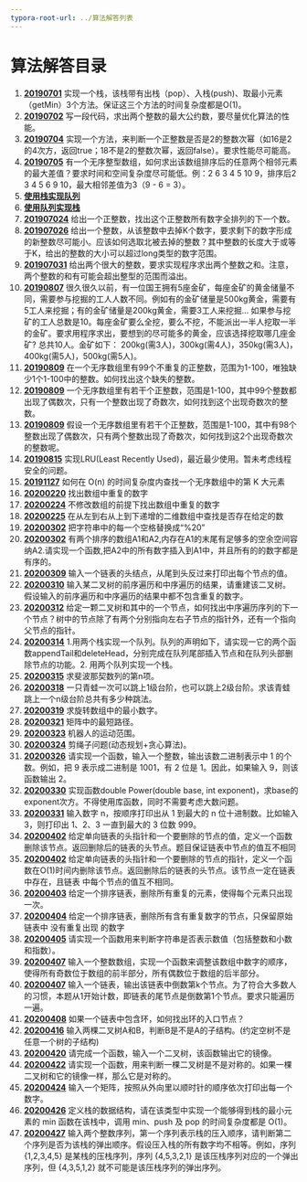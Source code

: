 ```yaml
---
typora-root-url: ../算法解答列表
---
```


#  算法解答目录

1. [**20190701**](https://github.com/mg459046365/DailySwiftAlgorithms/blob/master/DailySwiftAlgorithms/DailySwiftAlgorithms/算法解答列表/20190701.swift)  实现一个栈，该栈带有出栈（pop）、入栈(push)、取最小元素（getMin）3个方法。保证这三个方法的时间复杂度都是O(1)。
2. [**20190702**](https://github.com/mg459046365/DailySwiftAlgorithms/blob/master/DailySwiftAlgorithms/DailySwiftAlgorithms/算法解答列表/20190702.swift)  写一段代码，求出两个整数的最大公约数，要尽量优化算法的性能。
3. [**20190704**](https://github.com/mg459046365/DailySwiftAlgorithms/blob/master/DailySwiftAlgorithms/DailySwiftAlgorithms/算法解答列表/20190704.swift)  实现一个方法，来判断一个正整数是否是2的整数次幂（如16是2的4次方，返回true；18不是2的整数次幂，返回false）。要求性能尽可能高。
4. [**20190705**](https://github.com/mg459046365/DailySwiftAlgorithms/blob/master/DailySwiftAlgorithms/DailySwiftAlgorithms/算法解答列表/20190705.swift)  有一个无序整型数组，如何求出该数组排序后的任意两个相邻元素的最大差值？要求时间和空间复杂度尽可能低。例：2 6 3 4 5 10 9，排序后2 3 4 5 6 9 10，最大相邻差值为3（9 - 6 = 3）。
5. [**使用栈实现队列**](https://github.com/mg459046365/DailySwiftAlgorithms/blob/master/DailySwiftAlgorithms/DailySwiftAlgorithms/队列/StackByQueue.swift) 
6. [**使用队列实现栈**](https://github.com/mg459046365/DailySwiftAlgorithms/blob/master/DailySwiftAlgorithms/DailySwiftAlgorithms/队列/StackByQueue.swift) 
7. [**201907024**](https://github.com/mg459046365/DailySwiftAlgorithms/blob/master/DailySwiftAlgorithms/DailySwiftAlgorithms/算法解答列表/20190724.swift)  给出一个正整数，找出这个正整数所有数字全排列的下一个数。
8. [**201907026**](https://github.com/mg459046365/DailySwiftAlgorithms/blob/master/DailySwiftAlgorithms/DailySwiftAlgorithms/算法解答列表/20190726.swift)  给出一个整数，从该整数中去掉K个数字，要求剩下的数字形成的新整数尽可能小。应该如何选取北被去掉的整数？其中整数的长度大于或等于K，给出的整数的大小可以超过long类型的数字范围。
9. [**201907031**](https://github.com/mg459046365/DailySwiftAlgorithms/blob/master/DailySwiftAlgorithms/DailySwiftAlgorithms/算法解答列表/20190731.swift)  给出两个很大的整数，要求实现程序求出两个整数之和。注意，两个整数的和有可能会超出整型的范围而溢出。
10. [**20190807**](https://github.com/mg459046365/DailySwiftAlgorithms/blob/master/DailySwiftAlgorithms/DailySwiftAlgorithms/算法解答列表/20190807.swift)  很久很久以前，有一位国王拥有5座金矿，每座金矿的黄金储量不同，需要参与挖掘的工人人数不同。例如有的金矿储量是500kg黄金，需要有5工人来挖掘；有的金矿储量是200kg黄金，需要3工人来挖掘... 如果参与挖矿的工人总数是10。每座金矿要么全挖，要么不挖，不能派出一半人挖取一半的金矿。要求用程序求出，要想到的尽可能多的黄金，应该选择挖取哪几座金矿?  总共10人。金矿如下： 200kg(需3人)，300kg(需4人)，350kg(需3人)，400kg(需5人)，500kg(需5人)。
11. [**20190809**](https://github.com/mg459046365/DailySwiftAlgorithms/blob/master/DailySwiftAlgorithms/DailySwiftAlgorithms/算法解答列表/20190809.swift)  在一个无序数组里有99个不重复的正整数，范围为1-100，唯独缺少1个1-100中的整数。如何找出这个缺失的整数。
12. [**20190809**](https://github.com/mg459046365/DailySwiftAlgorithms/blob/master/DailySwiftAlgorithms/DailySwiftAlgorithms/算法解答列表/20190809.swift)  一个无序数组里有若干个正整数，范围是1-100，其中99个整数都出现了偶数次，只有一个整数出现了奇数次，如何找到这个出现奇数次的整数。
13. [**20190809**](https://github.com/mg459046365/DailySwiftAlgorithms/blob/master/DailySwiftAlgorithms/DailySwiftAlgorithms/算法解答列表/20190809.swift)  假设一个无序数组里有若干个正整数，范围是1-100，其中有98个整数出现了偶数次，只有两个整数出现了奇数次，如何找到这2个出现奇数次的整数呢。
14. [**20190815**](https://github.com/mg459046365/DailySwiftAlgorithms/blob/master/DailySwiftAlgorithms/DailySwiftAlgorithms/算法解答列表/20190815.swift)  实现LRU(Least Recently Used)，最近最少使用。暂未考虑线程安全的问题。
15. [**20191127**](https://github.com/mg459046365/DailySwiftAlgorithms/blob/master/DailySwiftAlgorithms/DailySwiftAlgorithms/算法解答列表/20191127.swift)  如何在 O(n) 的时间复杂度内查找一个无序数组中的第 K 大元素
16. [**20200220**](https://github.com/mg459046365/DailySwiftAlgorithms/blob/master/DailySwiftAlgorithms/DailySwiftAlgorithms/算法解答列表/20200220.swift)  找出数组中重复的数字
17. [**20200224**](https://github.com/mg459046365/DailySwiftAlgorithms/blob/master/DailySwiftAlgorithms/DailySwiftAlgorithms/算法解答列表/20200224.swift)  不修改数组的前提下找出数组中重复的数字
18. [**20200225**](https://github.com/mg459046365/DailySwiftAlgorithms/blob/master/DailySwiftAlgorithms/DailySwiftAlgorithms/算法解答列表/20200225.swift)  在从左到右从上到下递增的二维数组中查找是否存在给定的数
19. [**20200302**](https://github.com/mg459046365/DailySwiftAlgorithms/blob/master/DailySwiftAlgorithms/DailySwiftAlgorithms/算法解答列表/20200302.swift)  把字符串中的每一个空格替换成“%20”
20. [**20200302**](https://github.com/mg459046365/DailySwiftAlgorithms/blob/master/DailySwiftAlgorithms/DailySwiftAlgorithms/算法解答列表/20200302.swift)  有两个排序的数组A1和A2,内存在A1的末尾有足够多的空余空间容纳A2.请实现一个函数,把A2中的所有数字插入到A1中，并且所有的的数字都是有序的。
21. [**20200309**](https://github.com/mg459046365/DailySwiftAlgorithms/blob/master/DailySwiftAlgorithms/DailySwiftAlgorithms/算法解答列表/20200309.swift)  输入一个链表的头结点，从尾到头反过来打印出每个节点的值。
22. [**20200310**](https://github.com/mg459046365/DailySwiftAlgorithms/blob/master/DailySwiftAlgorithms/DailySwiftAlgorithms/算法解答列表/20200310.swift)  输入某二叉树的前序遍历和中序遍历的结果，请重建该二叉树。假设输入的前序遍历和中序遍历的结果中都不包含重复的数字。
23. [**20200312**](https://github.com/mg459046365/DailySwiftAlgorithms/blob/master/DailySwiftAlgorithms/DailySwiftAlgorithms/算法解答列表/20200312.swift)  给定一颗二叉树和其中的一个节点，如何找出中序遍历序列的下一个节点？树中的节点除了有两个分别指向左右子节点的指针外，还有一个指向父节点的指针。
24. [**20200314**](https://github.com/mg459046365/DailySwiftAlgorithms/blob/master/DailySwiftAlgorithms/DailySwiftAlgorithms/算法解答列表/20200314.swift)  1.用两个栈实现一个队列。队列的声明如下，请实现一它的两个函数appendTail和deleteHead，分别完成在队列尾部插入节点和在队列头部删除节点的功能。2. 用两个队列实现一个栈。
25. [**20200315**](https://github.com/mg459046365/DailySwiftAlgorithms/blob/master/DailySwiftAlgorithms/DailySwiftAlgorithms/算法解答列表/20200315.swift)  求斐波那契数列的第n项。
26. [**20200318**](https://github.com/mg459046365/DailySwiftAlgorithms/blob/master/DailySwiftAlgorithms/DailySwiftAlgorithms/算法解答列表/20200318.swift)  一只青蛙一次可以跳上1级台阶，也可以跳上2级台阶。求该青蛙跳上一个n级台阶总共有多少种跳法。
27. [**20200319**](https://github.com/mg459046365/DailySwiftAlgorithms/blob/master/DailySwiftAlgorithms/DailySwiftAlgorithms/算法解答列表/20200319.swift)  求旋转数组中的最小数字。
28. [**20200321**](https://github.com/mg459046365/DailySwiftAlgorithms/blob/master/DailySwiftAlgorithms/DailySwiftAlgorithms/算法解答列表/20200321.swift) 矩阵中的最短路径。
29. [**20200323**](https://github.com/mg459046365/DailySwiftAlgorithms/blob/master/DailySwiftAlgorithms/DailySwiftAlgorithms/算法解答列表/20200323.swift) 机器人的运动范围。
30. [**20200324**](https://github.com/mg459046365/DailySwiftAlgorithms/blob/master/DailySwiftAlgorithms/DailySwiftAlgorithms/算法解答列表/20200324.swift) 剪绳子问题(动态规划+贪心算法)。
31. [**20200326**](https://github.com/mg459046365/DailySwiftAlgorithms/blob/master/DailySwiftAlgorithms/DailySwiftAlgorithms/算法解答列表/20200326.swift) 请实现一个函数，输入一个整数，输出该数二进制表示中 1 的个数。例如，把 9 表示成二进制是 1001，有 2 位是 1。因此，如果输入 9，则该函数输出 2。
32. [**20200330**](https://github.com/mg459046365/DailySwiftAlgorithms/blob/master/DailySwiftAlgorithms/DailySwiftAlgorithms/算法解答列表/20200330.swift) 
       实现函数double Power(double base, int exponent)，求base的exponent次方。不得使用库函数，同时不需要考虑大数问题。
33. [**20200331**](https://github.com/mg459046365/DailySwiftAlgorithms/blob/master/DailySwiftAlgorithms/DailySwiftAlgorithms/算法解答列表/20200331.swift) 
      输入数字 n，按顺序打印出从 1 到最大的 n 位十进制数。比如输入 3，则打印出 1、2、3 一直到最大的 3 位数 999。
34. [**20200402**](https://github.com/mg459046365/DailySwiftAlgorithms/blob/master/DailySwiftAlgorithms/DailySwiftAlgorithms/算法解答列表/20200402.swift) 
      给定单向链表的头指针和一个要删除的节点的值，定义一个函数删除该节点。返回删除后的链表的头节点。题目保证链表中节点的值互不相同
35. [**20200402**](https://github.com/mg459046365/DailySwiftAlgorithms/blob/master/DailySwiftAlgorithms/DailySwiftAlgorithms/算法解答列表/20200402.swift) 
     给定单向链表的头指针和一个要删除的节点的指针，定义一个函数在O(1)时间内删除该节点。返回删除后的链表的头节点。该节点一定在链表中存在，且链表
     中每个节点的值互不相同。
36. [**20200403**](https://github.com/mg459046365/DailySwiftAlgorithms/blob/master/DailySwiftAlgorithms/DailySwiftAlgorithms/算法解答列表/20200403.swift) 
     给定一个排序链表，删除所有重复的元素，使得每个元素只出现一次。
37. [**20200404**](https://github.com/mg459046365/DailySwiftAlgorithms/blob/master/DailySwiftAlgorithms/DailySwiftAlgorithms/算法解答列表/20200404.swift) 
    给定一个排序链表，删除所有含有重复数字的节点，只保留原始链表中 没有重复出现 的数字
38. [**20200405**](https://github.com/mg459046365/DailySwiftAlgorithms/blob/master/DailySwiftAlgorithms/DailySwiftAlgorithms/算法解答列表/20200405.swift) 
    请实现一个函数用来判断字符串是否表示数值（包括整数和小数和指数）。
39. [**20200407**](https://github.com/mg459046365/DailySwiftAlgorithms/blob/master/DailySwiftAlgorithms/DailySwiftAlgorithms/算法解答列表/20200407.swift) 
     输入一个整数数组，实现一个函数来调整该数组中数字的顺序，使得所有奇数位于数组的前半部分，所有偶数位于数组的后半部分。
40. [**20200407**](https://github.com/mg459046365/DailySwiftAlgorithms/blob/master/DailySwiftAlgorithms/DailySwiftAlgorithms/算法解答列表/20200407.swift) 
     输入一个链表，输出该链表中倒数第k个节点。为了符合大多数人的习惯，本题从1开始计数，即链表的尾节点是倒数第1个节点。要求只能遍历一遍。
41. [**20200408**](https://github.com/mg459046365/DailySwiftAlgorithms/blob/master/DailySwiftAlgorithms/DailySwiftAlgorithms/算法解答列表/20200408.swift) 
    如果一个链表中包含环，如何找出环的入口节点？
42. [**20200416**](https://github.com/mg459046365/DailySwiftAlgorithms/blob/master/DailySwiftAlgorithms/DailySwiftAlgorithms/算法解答列表/20200416.swift) 
    输入两棵二叉树A和B，判断B是不是A的子结构。(约定空树不是任意一个树的子结构)
43. [**20200420**](https://github.com/mg459046365/DailySwiftAlgorithms/blob/master/DailySwiftAlgorithms/DailySwiftAlgorithms/算法解答列表/20200420.swift) 
    请完成一个函数，输入一个二叉树，该函数输出它的镜像。
44. [**20200422**](https://github.com/mg459046365/DailySwiftAlgorithms/blob/master/DailySwiftAlgorithms/DailySwiftAlgorithms/算法解答列表/20200422.swift) 
    请实现一个函数，用来判断一棵二叉树是不是对称的。如果一棵二叉树和它的镜像一样，那么它是对称的。
45. [**20200424**](https://github.com/mg459046365/DailySwiftAlgorithms/blob/master/DailySwiftAlgorithms/DailySwiftAlgorithms/算法解答列表/20200424.swift) 
    输入一个矩阵，按照从外向里以顺时针的顺序依次打印出每一个数字。
46. [**20200426**](https://github.com/mg459046365/DailySwiftAlgorithms/blob/master/DailySwiftAlgorithms/DailySwiftAlgorithms/栈/MinStack.swift) 
    定义栈的数据结构，请在该类型中实现一个能够得到栈的最小元素的 min 函数在该栈中，调用 min、push 及 pop 的时间复杂度都是 O(1)。
47. [**20200427**](https://github.com/mg459046365/DailySwiftAlgorithms/blob/master/DailySwiftAlgorithms/DailySwiftAlgorithms/算法解答列表/20200427.swift) 
       输入两个整数序列，第一个序列表示栈的压入顺序，请判断第二个序列是否为该栈的弹出顺序。假设压入栈的所有数字均不相等。例如，序列 {1,2,3,4,5} 是某栈的压栈序列，序列 {4,5,3,2,1} 是该压栈序列对应的一个弹出序列，但 {4,3,5,1,2} 就不可能是该压栈序列的弹出序列。
